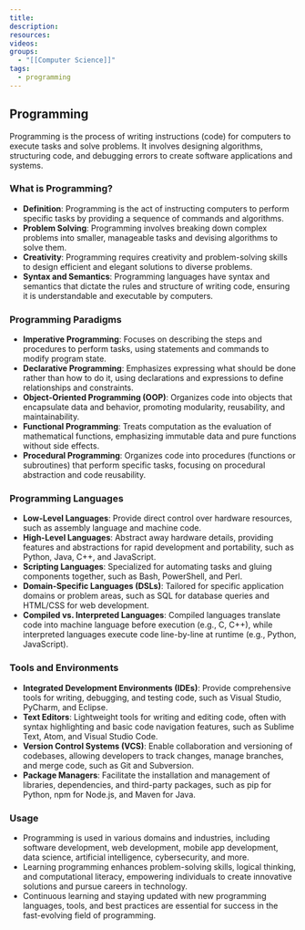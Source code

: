 ```yaml
---
title: 
description: 
resources: 
videos: 
groups:
  - "[[Computer Science]]"
tags:
  - programming
---
```

## Programming

Programming is the process of writing instructions (code) for computers to execute tasks and solve problems. It involves designing algorithms, structuring code, and debugging errors to create software applications and systems.

### What is Programming?

- **Definition**: Programming is the act of instructing computers to perform specific tasks by providing a sequence of commands and algorithms.
- **Problem Solving**: Programming involves breaking down complex problems into smaller, manageable tasks and devising algorithms to solve them.
- **Creativity**: Programming requires creativity and problem-solving skills to design efficient and elegant solutions to diverse problems.
- **Syntax and Semantics**: Programming languages have syntax and semantics that dictate the rules and structure of writing code, ensuring it is understandable and executable by computers.

### Programming Paradigms

- **Imperative Programming**: Focuses on describing the steps and procedures to perform tasks, using statements and commands to modify program state.
- **Declarative Programming**: Emphasizes expressing what should be done rather than how to do it, using declarations and expressions to define relationships and constraints.
- **Object-Oriented Programming (OOP)**: Organizes code into objects that encapsulate data and behavior, promoting modularity, reusability, and maintainability.
- **Functional Programming**: Treats computation as the evaluation of mathematical functions, emphasizing immutable data and pure functions without side effects.
- **Procedural Programming**: Organizes code into procedures (functions or subroutines) that perform specific tasks, focusing on procedural abstraction and code reusability.

### Programming Languages

- **Low-Level Languages**: Provide direct control over hardware resources, such as assembly language and machine code.
- **High-Level Languages**: Abstract away hardware details, providing features and abstractions for rapid development and portability, such as Python, Java, C++, and JavaScript.
- **Scripting Languages**: Specialized for automating tasks and gluing components together, such as Bash, PowerShell, and Perl.
- **Domain-Specific Languages (DSLs)**: Tailored for specific application domains or problem areas, such as SQL for database queries and HTML/CSS for web development.
- **Compiled vs. Interpreted Languages**: Compiled languages translate code into machine language before execution (e.g., C, C++), while interpreted languages execute code line-by-line at runtime (e.g., Python, JavaScript).

### Tools and Environments

- **Integrated Development Environments (IDEs)**: Provide comprehensive tools for writing, debugging, and testing code, such as Visual Studio, PyCharm, and Eclipse.
- **Text Editors**: Lightweight tools for writing and editing code, often with syntax highlighting and basic code navigation features, such as Sublime Text, Atom, and Visual Studio Code.
- **Version Control Systems (VCS)**: Enable collaboration and versioning of codebases, allowing developers to track changes, manage branches, and merge code, such as Git and Subversion.
- **Package Managers**: Facilitate the installation and management of libraries, dependencies, and third-party packages, such as pip for Python, npm for Node.js, and Maven for Java.

### Usage

- Programming is used in various domains and industries, including software development, web development, mobile app development, data science, artificial intelligence, cybersecurity, and more.
- Learning programming enhances problem-solving skills, logical thinking, and computational literacy, empowering individuals to create innovative solutions and pursue careers in technology.
- Continuous learning and staying updated with new programming languages, tools, and best practices are essential for success in the fast-evolving field of programming.
